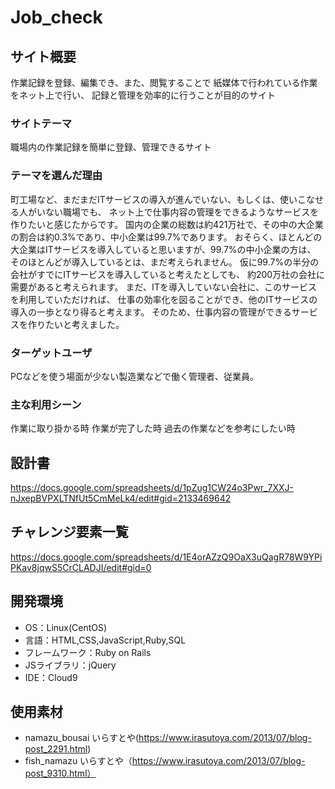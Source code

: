# Job_check

## サイト概要
作業記録を登録、編集でき、また、閲覧することで
紙媒体で行われている作業をネット上で行い、
記録と管理を効率的に行うことが目的のサイト

### サイトテーマ
職場内の作業記録を簡単に登録、管理できるサイト

### テーマを選んだ理由
町工場など、まだまだITサービスの導入が進んでいない、もしくは、使いこなせる人がいない職場でも、
ネット上で仕事内容の管理をできるようなサービスを作りたいと感じたからです。
国内の企業の総数は約421万社で、その中の大企業の割合は約0.3%であり、中小企業は99.7%であります。
おそらく、ほとんどの大企業はITサービスを導入していると思いますが、99.7%の中小企業の方は、
そのほとんどが導入しているとは、まだ考えられません。
仮に99.7%の半分の会社がすでにITサービスを導入していると考えたとしても、
約200万社の会社に需要があると考えられます。
まだ、ITを導入していない会社に、このサービスを利用していただければ、
仕事の効率化を図ることができ、他のITサービスの導入の一歩となり得ると考えます。
そのため、仕事内容の管理ができるサービスを作りたいと考えました。


### ターゲットユーザ
PCなどを使う場面が少ない製造業などで働く管理者、従業員。

### 主な利用シーン
作業に取り掛かる時
作業が完了した時
過去の作業などを参考にしたい時

## 設計書
https://docs.google.com/spreadsheets/d/1pZug1CW24o3Pwr_7XXJ-nJxepBVPXLTNfUt5CmMeLk4/edit#gid=2133469642

## チャレンジ要素一覧
https://docs.google.com/spreadsheets/d/1E4orAZzQ9OaX3uQagR78W9YPiPKav8jqwS5CrCLADJI/edit#gid=0

## 開発環境
- OS：Linux(CentOS)
- 言語：HTML,CSS,JavaScript,Ruby,SQL
- フレームワーク：Ruby on Rails
- JSライブラリ：jQuery
- IDE：Cloud9

## 使用素材
- namazu_bousai いらすとや(https://www.irasutoya.com/2013/07/blog-post_2291.html)
- fish_namazu いらすとや（https://www.irasutoya.com/2013/07/blog-post_9310.html）